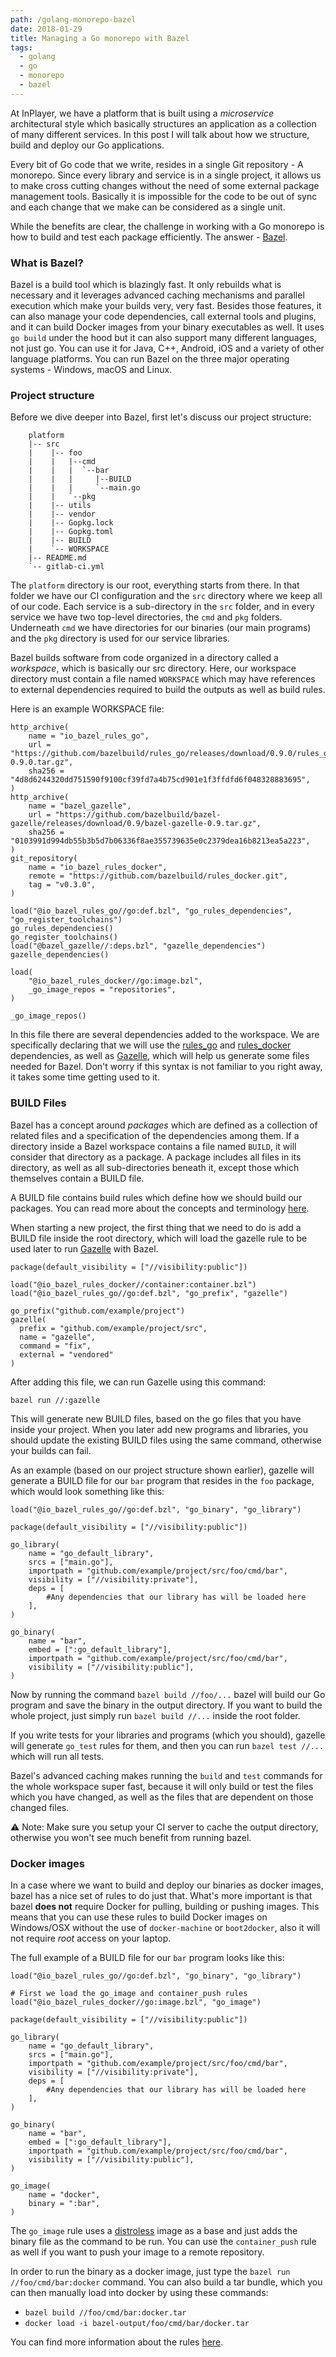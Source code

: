 ```yaml
---
path: /golang-monorepo-bazel
date: 2018-01-29
title: Managing a Go monorepo with Bazel
tags:
  - golang
  - go
  - monorepo
  - bazel
---
```


At InPlayer, we have a platform that is built using a *microservice* architectural style which basically structures an application as a collection of many different services. In this post I will talk about how we structure, build and deploy our Go applications.

Every bit of Go code that we write, resides in a single Git repository - A monorepo. Since every library and service is in a single project, it allows us to make cross cutting changes without the need of some external package management tools. Basically it is impossible for the code to be out of sync and each change that we make can be considered as a single unit.

While the benefits are clear, the challenge in working with a Go monorepo is how to build and test each package efficiently. The answer - [Bazel](https://bazel.build/).

### What is Bazel?

Bazel is a build tool which is blazingly fast. It only rebuilds what is necessary and it leverages advanced caching mechanisms and parallel execution which make your builds very, very fast. Besides those features, it can also manage your code dependencies, call external tools and plugins, and it can build Docker images from your binary executables as well. It uses `go build` under the hood but it can also support many different languages, not just go. You can use it for Java, C++, Android, iOS and a variety of other language platforms. You can run Bazel on the three major operating systems - Windows, macOS and Linux.

### Project structure

Before we dive deeper into Bazel, first let's discuss our project structure:

```
    platform
    |-- src
    |    |-- foo
    |    |   |--cmd
    |    |   |  `--bar
    |    |   |     |--BUILD
    |    |   |     `--main.go
    |    |   `--pkg
    |    |-- utils
    |    |-- vendor
    |    |-- Gopkg.lock
    |    |-- Gopkg.toml
    |    |-- BUILD
    |    `-- WORKSPACE
    |-- README.md
    `-- gitlab-ci.yml
```

The `platform` directory is our root, everything starts from there. In that folder we have our CI configuration and the `src` directory where we keep all of our code. Each service is a sub-directory in the `src` folder, and in every service we have two top-level directories, the `cmd` and `pkg` folders. Underneath `cmd` we have directories for our binaries (our main programs) and the `pkg` directory is used for our service libraries.

Bazel builds software from code organized in a directory called a *workspace*, which is basically our src directory. Here, our workspace directory must contain a file named `WORKSPACE` which may have references to external dependencies required to build the outputs as well as build rules.

Here is an example WORKSPACE file:

```
http_archive(
    name = "io_bazel_rules_go",
    url = "https://github.com/bazelbuild/rules_go/releases/download/0.9.0/rules_go-0.9.0.tar.gz",
    sha256 = "4d8d6244320dd751590f9100cf39fd7a4b75cd901e1f3ffdfd6f048328883695",
)
http_archive(
    name = "bazel_gazelle",
    url = "https://github.com/bazelbuild/bazel-gazelle/releases/download/0.9/bazel-gazelle-0.9.tar.gz",
    sha256 = "0103991d994db55b3b5d7b06336f8ae355739635e0c2379dea16b8213ea5a223",
)
git_repository(
    name = "io_bazel_rules_docker",
    remote = "https://github.com/bazelbuild/rules_docker.git",
    tag = "v0.3.0",
)

load("@io_bazel_rules_go//go:def.bzl", "go_rules_dependencies", "go_register_toolchains")
go_rules_dependencies()
go_register_toolchains()
load("@bazel_gazelle//:deps.bzl", "gazelle_dependencies")
gazelle_dependencies()

load(
    "@io_bazel_rules_docker//go:image.bzl",
    _go_image_repos = "repositories",
)

_go_image_repos()
```

In this file there are several dependencies added to the workspace. We are specifically declaring that we will use the [rules_go](https://github.com/bazelbuild/rules_go) and [rules_docker](https://github.com/bazelbuild/rules_docker) dependencies, as well as [Gazelle](https://github.com/bazelbuild/bazel-gazelle), which will help us generate some files needed for Bazel. Don't worry if this syntax is not familiar to you right away, it takes some time getting used to it.

### BUILD Files

Bazel has a concept around *packages* which are defined as a collection of related files and a specification of the dependencies among them. If a directory inside a Bazel workspace contains a file named `BUILD`, it will consider that directory as a package. A package includes all files in its directory, as well as all sub-directories beneath it, except those which themselves contain a BUILD file.

A BUILD file contains build rules which define how we should build our packages. You can read more about the concepts and terminology [here](https://docs.bazel.build/versions/master/build-ref.html).

When starting a new project, the first thing that we need to do is add a BUILD file inside the root directory, which will load the gazelle rule to be used later to run [Gazelle](https://github.com/bazelbuild/bazel-gazelle) with Bazel.

```
package(default_visibility = ["//visibility:public"])

load("@io_bazel_rules_docker//container:container.bzl")
load("@io_bazel_rules_go//go:def.bzl", "go_prefix", "gazelle")

go_prefix("github.com/example/project")
gazelle(
  prefix = "github.com/example/project/src",
  name = "gazelle",
  command = "fix",
  external = "vendored"
)
```

After adding this file, we can run Gazelle using this command:

`bazel run //:gazelle`

This will generate new BUILD files, based on the go files that you have inside your project. When you later add new programs and libraries, you should update the existing BUILD files using the same command, otherwise your builds can fail.

As an example (based on our project structure shown earlier), gazelle will generate a BUILD file for our `bar` program that resides in the `foo` package, which would look something like this:

```
load("@io_bazel_rules_go//go:def.bzl", "go_binary", "go_library")

package(default_visibility = ["//visibility:public"])

go_library(
    name = "go_default_library",
    srcs = ["main.go"],
    importpath = "github.com/example/project/src/foo/cmd/bar",
    visibility = ["//visibility:private"],
    deps = [
        #Any dependencies that our library has will be loaded here
    ],
)

go_binary(
    name = "bar",
    embed = [":go_default_library"],
    importpath = "github.com/example/project/src/foo/cmd/bar",
    visibility = ["//visibility:public"],
)
```

Now by running the command `bazel build //foo/...` bazel will build our Go program and save the binary in the output directory. If you want to build the whole project, just simply run `bazel build //...` inside the root folder. 

If you write tests for your libraries and programs (which you should), gazelle will generate `go_test` rules for them, and then you can run `bazel test //...` which will run all tests.

Bazel's advanced caching makes running the `build` and `test` commands for the whole workspace super fast, because it will only build or test the files which you have changed, as well as the files that are dependent on those changed files.

⚠️ Note: Make sure you setup your CI server to cache the output directory, otherwise you won't see much benefit from running bazel.

### Docker images

In a case where we want to build and deploy our binaries as docker images, bazel has a nice set of rules to do just that. What's more important is that bazel **does not** require Docker for pulling, building or pushing images. This means that you can use these rules to build Docker images on Windows/OSX without the use of `docker-machine` or `boot2docker`, also it will not require *root* access on your laptop.

The full example of a BUILD file for our `bar` program looks like this:

```
load("@io_bazel_rules_go//go:def.bzl", "go_binary", "go_library")

# First we load the go_image and container_push rules
load("@io_bazel_rules_docker//go:image.bzl", "go_image")

package(default_visibility = ["//visibility:public"])

go_library(
    name = "go_default_library",
    srcs = ["main.go"],
    importpath = "github.com/example/project/src/foo/cmd/bar",
    visibility = ["//visibility:private"],
    deps = [
        #Any dependencies that our library has will be loaded here
    ],
)

go_binary(
    name = "bar",
    embed = [":go_default_library"],
    importpath = "github.com/example/project/src/foo/cmd/bar",
    visibility = ["//visibility:public"],
)

go_image(
    name = "docker",
    binary = ":bar",
)
```

The `go_image` rule uses a [distroless](https://github.com/GoogleCloudPlatform/distroless) image as a base and just adds the binary file as the command to be run. You can use the `container_push` rule as well if you want to push your image to a remote repository.

In order to run the binary as a docker image, just type the `bazel run //foo/cmd/bar:docker` command. You can also build a tar bundle, which you can then manually load into docker by using these commands:

- `bazel build //foo/cmd/bar:docker.tar`
- `docker load -i bazel-output/foo/cmd/bar/docker.tar`

You can find more information about the rules [here](https://github.com/bazelbuild/rules_docker).

